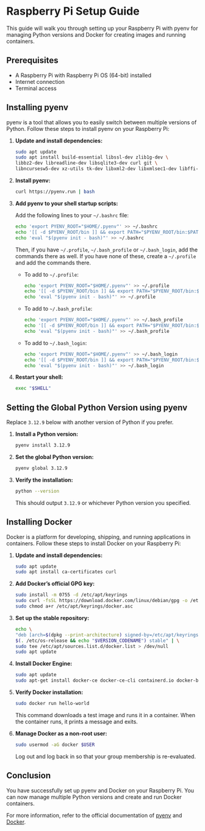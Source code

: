 # Raspberry Pi Setup Guide

This guide will walk you through setting up your Raspberry Pi with pyenv for managing Python versions and Docker for creating images and running containers.

## Prerequisites

- A Raspberry Pi with Raspberry Pi OS (64-bit) installed
- Internet connection
- Terminal access

## Installing pyenv

pyenv is a tool that allows you to easily switch between multiple versions of Python. Follow these steps to install pyenv on your Raspberry Pi:

1. **Update and install dependencies:**

    ```sh
    sudo apt update
    sudo apt install build-essential libssl-dev zlib1g-dev \
    libbz2-dev libreadline-dev libsqlite3-dev curl git \
    libncursesw5-dev xz-utils tk-dev libxml2-dev libxmlsec1-dev libffi-dev liblzma-dev
    ```

2. **Install pyenv:**

    ```sh
    curl https://pyenv.run | bash
    ```

3. **Add pyenv to your shell startup scripts:**

    Add the following lines to your `~/.bashrc` file:

    ```sh
    echo 'export PYENV_ROOT="$HOME/.pyenv"' >> ~/.bashrc
    echo '[[ -d $PYENV_ROOT/bin ]] && export PATH="$PYENV_ROOT/bin:$PATH"' >> ~/.bashrc
    echo 'eval "$(pyenv init - bash)"' >> ~/.bashrc
    ```

    Then, if you have `~/.profile`, `~/.bash_profile` or `~/.bash_login`, add the commands there as well. If you have none of these, create a `~/.profile` and add the commands there.

    * To add to `~/.profile`:
       ``` bash
       echo 'export PYENV_ROOT="$HOME/.pyenv"' >> ~/.profile
       echo '[[ -d $PYENV_ROOT/bin ]] && export PATH="$PYENV_ROOT/bin:$PATH"' >> ~/.profile
       echo 'eval "$(pyenv init - bash)"' >> ~/.profile
       ```
     * To add to `~/.bash_profile`:
       ```bash
       echo 'export PYENV_ROOT="$HOME/.pyenv"' >> ~/.bash_profile
       echo '[[ -d $PYENV_ROOT/bin ]] && export PATH="$PYENV_ROOT/bin:$PATH"' >> ~/.bash_profile
       echo 'eval "$(pyenv init - bash)"' >> ~/.bash_profile
       ```
    * To add to `~/.bash_login`:
       ```bash
       echo 'export PYENV_ROOT="$HOME/.pyenv"' >> ~/.bash_login
       echo '[[ -d $PYENV_ROOT/bin ]] && export PATH="$PYENV_ROOT/bin:$PATH"' >> ~/.bash_login
       echo 'eval "$(pyenv init - bash)"' >> ~/.bash_login
       ```

4. **Restart your shell:**

    ```sh
    exec "$SHELL"
    ```

## Setting the Global Python Version using pyenv

Replace `3.12.9` below with another version of Python if you prefer.

1. **Install a Python version:**

    ```sh
    pyenv install 3.12.9
    ```

2. **Set the global Python version:**

    ```sh
    pyenv global 3.12.9
    ```

3. **Verify the installation:**

    ```sh
    python --version
    ```

    This should output `3.12.9` or whichever Python version you specified.

## Installing Docker

Docker is a platform for developing, shipping, and running applications in containers. Follow these steps to install Docker on your Raspberry Pi:

1. **Update and install dependencies:**

    ```sh
    sudo apt update
    sudo apt install ca-certificates curl
    ```

2. **Add Docker’s official GPG key:**

    ```sh
    sudo install -m 0755 -d /etc/apt/keyrings
    sudo curl -fsSL https://download.docker.com/linux/debian/gpg -o /etc/apt/keyrings/docker.asc
    sudo chmod a+r /etc/apt/keyrings/docker.asc
    ```

3. **Set up the stable repository:**

    ```sh
    echo \
    "deb [arch=$(dpkg --print-architecture) signed-by=/etc/apt/keyrings/docker.asc] https://download.docker.com/linux/debian \
    $(. /etc/os-release && echo "$VERSION_CODENAME") stable" | \
    sudo tee /etc/apt/sources.list.d/docker.list > /dev/null
    sudo apt update
    ```

4. **Install Docker Engine:**

    ```sh
    sudo apt update
    sudo apt-get install docker-ce docker-ce-cli containerd.io docker-buildx-plugin docker-compose-plugin
    ```

5. **Verify Docker installation:**

    ```sh
    sudo docker run hello-world
    ```

    This command downloads a test image and runs it in a container. When the container runs, it prints a message and exits.

6. **Manage Docker as a non-root user:**

    ```sh
    sudo usermod -aG docker $USER
    ```

    Log out and log back in so that your group membership is re-evaluated.

## Conclusion

You have successfully set up pyenv and Docker on your Raspberry Pi. You can now manage multiple Python versions and create and run Docker containers.

For more information, refer to the official documentation of [pyenv](https://github.com/pyenv/pyenv) and [Docker](https://docs.docker.com/get-started/).
